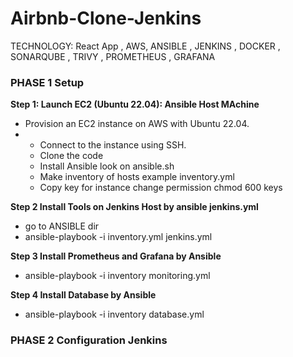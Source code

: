 # Airbnb-Clone-Jenkins
TECHNOLOGY: React App , AWS, ANSIBLE , JENKINS , DOCKER , SONARQUBE , TRIVY , PROMETHEUS , GRAFANA 


### **PHASE 1  Setup**

**Step 1: Launch EC2 (Ubuntu 22.04): Ansible Host MAchine**

-  Provision an EC2 instance on AWS with Ubuntu 22.04.
-  -  Connect to the instance using SSH.
   - Clone the code 
   -  Install Ansible  look on ansible.sh
   -  Make inventory of hosts  example inventory.yml
   -  Copy key for instance change permission chmod 600 keys

**Step 2 Install Tools on Jenkins Host by ansible jenkins.yml**
 -  go to ANSIBLE dir
 -   ansible-playbook -i inventory.yml jenkins.yml

 
 **Step 3  Install Prometheus and Grafana by Ansible**
   - ansible-playbook -i inventory monitoring.yml

 **Step 4 Install Database by Ansible**
  - ansible-playbook -i inventory database.yml

### **PHASE 2  Configuration Jenkins**
